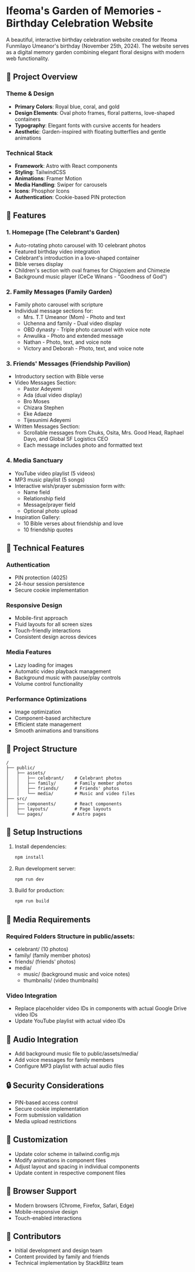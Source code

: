 # Ifeoma's Garden of Memories - Birthday Celebration Website

A beautiful, interactive birthday celebration website created for Ifeoma Funmilayo Umeanor's birthday (November 25th, 2024). The website serves as a digital memory garden combining elegant floral designs with modern web functionality.

## 🌸 Project Overview

### Theme & Design
- **Primary Colors**: Royal blue, coral, and gold
- **Design Elements**: Oval photo frames, floral patterns, love-shaped containers
- **Typography**: Elegant fonts with cursive accents for headers
- **Aesthetic**: Garden-inspired with floating butterflies and gentle animations

### Technical Stack
- **Framework**: Astro with React components
- **Styling**: TailwindCSS
- **Animations**: Framer Motion
- **Media Handling**: Swiper for carousels
- **Icons**: Phosphor Icons
- **Authentication**: Cookie-based PIN protection

## 🌺 Features

### 1. Homepage (The Celebrant's Garden)
- Auto-rotating photo carousel with 10 celebrant photos
- Featured birthday video integration
- Celebrant's introduction in a love-shaped container
- Bible verses display
- Children's section with oval frames for Chigoziem and Chimezie
- Background music player (CeCe Winans - "Goodness of God")

### 2. Family Messages (Family Garden)
- Family photo carousel with scripture
- Individual message sections for:
  - Mrs. T.T Umeanor (Mom) - Photo and text
  - Uchenna and family - Dual video display
  - OBD dynasty - Triple photo carousel with voice note
  - Anwulika - Photo and extended message
  - Nathan - Photo, text, and voice note
  - Victory and Deborah - Photo, text, and voice note

### 3. Friends' Messages (Friendship Pavilion)
- Introductory section with Bible verse
- Video Messages Section:
  - Pastor Adeyemi
  - Ada (dual video display)
  - Bro Moses
  - Chizara Stephen
  - Eke Adaeze
  - Tijesunimi Adeyemi
- Written Messages Section:
  - Scrollable messages from Chuks, Osita, Mrs. Good Head, Raphael Dayo, and Global SF Logistics CEO
  - Each message includes photo and formatted text

### 4. Media Sanctuary
- YouTube video playlist (5 videos)
- MP3 music playlist (5 songs)
- Interactive wish/prayer submission form with:
  - Name field
  - Relationship field
  - Message/prayer field
  - Optional photo upload
- Inspiration Gallery:
  - 10 Bible verses about friendship and love
  - 10 friendship quotes

## 🌷 Technical Features

### Authentication
- PIN protection (4025)
- 24-hour session persistence
- Secure cookie implementation

### Responsive Design
- Mobile-first approach
- Fluid layouts for all screen sizes
- Touch-friendly interactions
- Consistent design across devices

### Media Features
- Lazy loading for images
- Automatic video playback management
- Background music with pause/play controls
- Volume control functionality

### Performance Optimizations
- Image optimization
- Component-based architecture
- Efficient state management
- Smooth animations and transitions

## 📁 Project Structure

```
/
├── public/
│   ├── assets/
│   │   ├── celebrant/    # Celebrant photos
│   │   ├── family/       # Family member photos
│   │   ├── friends/      # Friends' photos
│   │   └── media/        # Music and video files
├── src/
│   ├── components/       # React components
│   ├── layouts/          # Page layouts
│   └── pages/           # Astro pages
```

## 🚀 Setup Instructions

1. Install dependencies:
   ```bash
   npm install
   ```

2. Run development server:
   ```bash
   npm run dev
   ```

3. Build for production:
   ```bash
   npm run build
   ```

## 📸 Media Requirements

### Required Folders Structure in public/assets:
- celebrant/ (10 photos)
- family/ (family member photos)
- friends/ (friends' photos)
- media/
  - music/ (background music and voice notes)
  - thumbnails/ (video thumbnails)

### Video Integration
- Replace placeholder video IDs in components with actual Google Drive video IDs
- Update YouTube playlist with actual video IDs

## 🎵 Audio Integration
- Add background music file to public/assets/media/
- Add voice messages for family members
- Configure MP3 playlist with actual audio files

## 🔒 Security Considerations
- PIN-based access control
- Secure cookie implementation
- Form submission validation
- Media upload restrictions

## 💐 Customization
- Update color scheme in tailwind.config.mjs
- Modify animations in component files
- Adjust layout and spacing in individual components
- Update content in respective component files

## 📱 Browser Support
- Modern browsers (Chrome, Firefox, Safari, Edge)
- Mobile-responsive design
- Touch-enabled interactions

## 🌹 Contributors
- Initial development and design team
- Content provided by family and friends
- Technical implementation by StackBlitz team